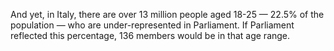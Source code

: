 And yet, in Italy, there are over 13 million people aged 18-25 — 22.5% of the population — who are under-represented in Parliament. If Parliament reflected this percentage, 136 members would be in that age range. 